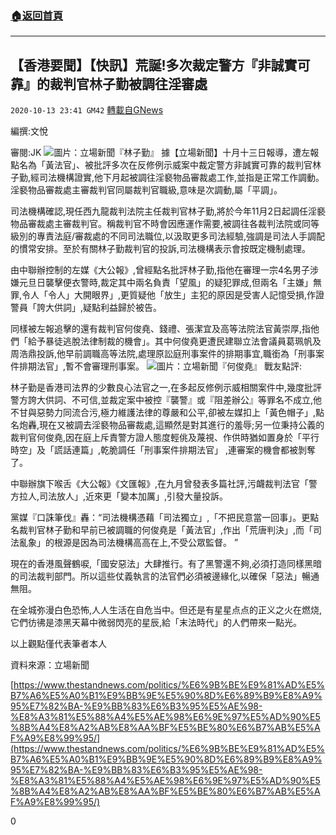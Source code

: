 ###  [:house:返回首頁](https://github.com/ourhimalayas/txt)
---

## 【香港要聞】【快訊】荒誕!多次裁定警方『非誠實可靠』的裁判官林子勤被調往淫審處
`2020-10-13 23:41 GM42` [轉載自GNews](https://gnews.org/zh-hant/422876/)

編撰:文悅

審閱:JK
![]()![](https://s3.amazonaws.com/gnews-media-offload/wp-content/uploads/2020/10/13232840/f4c31327f59a4da887ff5cfb660dd7f220copy_aLo3q_1200x0.png)圖片：立場新聞『林子勤』
據【立場新聞】十月十三日報導，遭左報點名為「黃法官」、被批評多次在反修例示威案中裁定警方非誠實可靠的裁判官林子勤,經司法機構證實,他下月起被調往淫褻物品審裁處工作,並指是正常工作調動。淫褻物品審裁處主審裁判官同屬裁判官職級,意味是次調動,屬「平調」。

司法機構確認,現任西九龍裁判法院主任裁判官林子勤,將於今年11月2日起調任淫褻物品審裁處主審裁判官。稱裁判官不時會因應運作需要,被調往各裁判法院或同等級別的專責法庭/審裁處的不同司法職位,以汲取更多司法經驗,強調是司法人手調配的慣常安排。至於有關林子勤裁判官的投訴,司法機構表示會按既定機制處理。

由中聯辦控制的左媒《大公報》,曾經點名批評林子勤,指他在審理一宗4名男子涉嫌元旦日襲擊便衣警時,裁定其中兩名負責「望風」的疑犯罪成,但兩名「主嫌」無罪,令人「令人」大開眼界」,更質疑他「放生」主犯的原因是受害人記憶受損,作證警員「誇大供詞」,疑點利益歸於被告。

同樣被左報追擊的還有裁判官何俊堯、錢禮、張潔宜及高等法院法官黃崇厚,指他們「給予暴徒逃脫法律制裁的機會」。其中何俊堯更遭民建聯立法會議員葛珮帆及周浩鼎投訴,他早前調職高等法院,處理原訟庭刑事案件的排期事宜,職銜為「刑事案件排期法官」,暫不會審理刑事案。
![]()![](https://s3.amazonaws.com/gnews-media-offload/wp-content/uploads/2020/10/13232823/judge-04_rubIs_1200x630cropcenter.png)圖片：立場新聞『何俊堯』
戰友點評:

林子勤是香港司法界的少數良心法官之一,在多起反修例示威相關案件中,幾度批評警方誇大供詞、不可信,並裁定案中被控『襲警』或『阻差辦公』等罪名不成立,他不甘與惡勢力同流合污,極力維護法律的尊嚴和公平,卻被左媒扣上「黃色帽子」,點名炮轟,現在又被調去淫褻物品審裁處,這顯然是對其進行的羞辱;另一位秉持公義的裁判官何俊堯,因在庭上斥責警方證人態度輕佻及蔑視、作供時猶如置身於「平行時空」及「謊話連篇」,乾脆調任「刑事案件排期法官」 ,連審案的機會都被剝奪了。

中聯辦旗下喉舌《大公報》《文匯報》,在九月曾發表多篇社評,污衊裁判法官「警方拉人,司法放人」,近來更「變本加厲」,引發大量投訴。

黨媒『口誅筆伐』轟：“司法機構憑藉「司法獨立」,「不把民意當一回事」。更點名裁判官林子勤和早前已被調職的何俊堯是「黃法官」,作出「荒唐判決」,而「司法亂象」的根源是因為司法機構高高在上,不受公眾監督。 ”

現在的香港風聲鶴唳,「國安惡法」大肆推行。有了黑警還不夠,必須打造同樣黑暗的司法裁判部門。所以這些仗義執言的法官們必須被邊緣化,以確保「惡法」暢通無阻。

在全城弥漫白色恐怖,人人生活在自危当中。但还是有星星点点的正义之火在燃烧,它們彷彿是漆黑天幕中微弱閃亮的星辰,給「末法時代」的人們帶來一點光。

以上觀點僅代表筆者本人

資料來源：立場新聞

[https://www.thestandnews.com/politics/%E6%9B%BE%E9%81%AD%E5%B7%A6%E5%A0%B1%E9%BB%9E%E5%90%8D%E6%89%B9%E8%A9%95%E7%82%BA-%E9%BB%83%E6%B3%95%E5%AE%98-%E8%A3%81%E5%88%A4%E5%AE%98%E6%9E%97%E5%AD%90%E5%8B%A4%E8%A2%AB%E8%AA%BF%E5%BE%80%E6%B7%AB%E5%AF%A9%E8%99%95/](https://www.thestandnews.com/politics/%E6%9B%BE%E9%81%AD%E5%B7%A6%E5%A0%B1%E9%BB%9E%E5%90%8D%E6%89%B9%E8%A9%95%E7%82%BA-%E9%BB%83%E6%B3%95%E5%AE%98-%E8%A3%81%E5%88%A4%E5%AE%98%E6%9E%97%E5%AD%90%E5%8B%A4%E8%A2%AB%E8%AA%BF%E5%BE%80%E6%B7%AB%E5%AF%A9%E8%99%95/)

0
